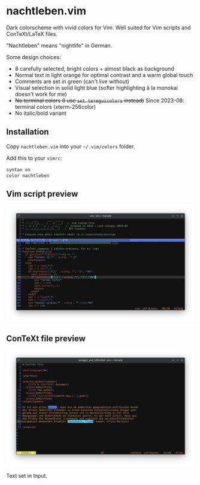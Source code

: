 # nachtleben.vim
Dark colorscheme with vivid colors for Vim. Well suited for Vim scripts and ConTeXt/LaTeX files.

"Nachtleben" means "nightlife" in German.

Some design choices:

- 8 carefully selected, bright colors + almost black as background
- Normal text in light orange for optimal contrast and a warm global touch
- Comments are set in green (can't live without)
- Visual selection in solid light blue (softer highlighting à la monokai doesn't work for me)
- ~~No terminal colors (I use `set termguicolors` instead)~~ Since 2023-08: terminal colors (xterm-256color)
- No italic/bold variant

## Installation

Copy `nachtleben.vim` into your `~/.vim/colors` folder.

Add this to your `vimrc`:

```vim
syntax on
color nachtleben
```

## Vim script preview

![Vim script example](/bildschirmfoto_nachtleben_vim.png)

## ConTeXt file preview

![ConTeXt file example](/bildschirmfoto_nachtleben_ctx.png)

Text set in Input.

